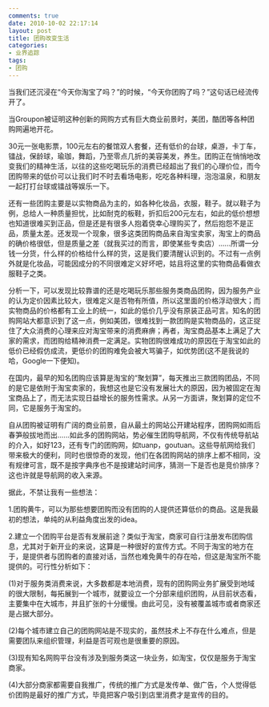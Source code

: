 ```yaml
---
comments: true
date: 2010-10-02 22:17:14
layout: post
title: 团购改变生活
categories:
- 业界追踪
tags:
- 团购
---
```


当我们还沉浸在“今天你淘宝了吗？”的时候，“今天你团购了吗？”这句话已经流传开了。

当Groupon被证明这种创新的网购方式有巨大商业前景时，美团，酷团等各种团购网遍地开花。

30元一张电影票，100元左右的餐馆双人套餐，还有低价的台球，桌游，卡丁车，镭战，保龄球，瑜珈，舞蹈，乃至零点几折的美容美发，养生。团购正在悄悄地改变我们的精神生活，以往的这些吃喝玩乐的消费已经超出了我们的心理价位，而今团购带来的低价可以让我们时不时去看场电影，吃吃各种料理，泡泡温泉，和朋友一起打打台球或镭战等娱乐一下。
<!-- more -->
还有一些团购主要是以实物商品为主的，如各种化妆品，衣服，鞋子。就以鞋子为例，总给人一种质量担忧，比如耐克的板鞋，折扣后200元左右，如此的低价想想也知道很难买到正品，但是还是有很多人抱着侥幸心理购买了，然后抱怨不是正品，质量太差。还发现一个现象，很多这类团购商品来自淘宝卖家，淘宝上的商品的确价格很低，但是质量之差（就我买过的而言，即使某些专卖店）......所谓一分钱一分货，什么样的价格给什么样的货，这是我们要清醒认识到的。不过有一点例外就是化妆品，可能因成分的不同很难定义好坏吧，姑且将这里的实物商品看做衣服鞋子之类。

分析一下，可以发现比较靠谱的还是吃喝玩乐那些服务类商品团购，因为服务产业的认为定价因素比较大，很难定义是否物有所值，所以这里面的价格浮动很大；而实物商品的价格都有工业上的统一，如此的低价几乎没有原装正品可言。知名的团购网站大都意识到了这一点，例如美团，很难找到一款团购是实物商品的，这正捉住了大众消费的心理来应对淘宝带来的消费麻痹；再者，淘宝商品基本上满足了大家的需求，而团购给精神消费一定满足。实物团购很难成功的原因在于淘宝如此的低价已经假仿成流，更低价的团购难免会被大骂骗子，如优势团(这不是我说的哈，Google一下便知)。

在国内，最早的知名团购应该算是淘宝的“聚划算”，每天推出三款团购团品，不同的是它是依附于淘宝卖家的，我想这也是它没有发展壮大的原因，因为被固定在淘宝商品上了，而无法实现日益增长的服务性需求。从另一方面讲，聚划算的定位不同，它是服务于淘宝的。

自从团购被证明有广阔的商业前景，自从最土的网站公开建站程序，团购网如雨后春笋般拔地而出......如此多的团购网站，势必催生团购导航网，不仅有传统导航站的介入，如好123，还有专门的团购网，如tuanp，goutuan。这些导航网给我们带来极大的便利，同时也很惊奇的发现，他们在各团购网站的排序上都不相同，没有规律可言，既不是按字典序也不是按建站时间序，猜测一下是否也是竞价排序？这也许就是导航网的收入来源。

据此，不禁让我有一些想法：

1.团购黄牛，可以为那些想要团购而没有团购的人提供还算低价的商品。这是我最初的想法，单纯的从利益角度出发的idea。

2.建立一个团购平台是否有发展前途？类似于淘宝，商家可自行注册发布团购信息，尤其对于新开业的来说，这算是一种很好的宣传方式。不同于淘宝的地方在于，是提供者与团购者的直接对话，当然也难免黄牛的存在哈，但这是淘宝所不能提供的。可行性分析如下：

(1)对于服务类消费来说，大多数都是本地消费，现有的团购网业务扩展受到地域的很大限制，每拓展到一个城市，就要设立一个分部来组织团购，从目前状态看，主要集中在大城市，并且扩张的十分缓慢。由此可见，没有被覆盖城市或者商家还是占据大部分。

(2)每个城市建立自己的团购网站是不现实的，虽然技术上不存在什么难点，但是需要团队来组织管理，利益是否可观也是很重要的原因。

(3)现有知名网购平台没有涉及到服务类这一块业务，如淘宝，仅仅是服务于淘宝商家。

(4)大部分商家都需要自我推广，传统的推广方式是发传单、做广告，个人觉得低价团购是最好的推广方式，毕竟把客户吸引到店里消费才是宣传的目的。
